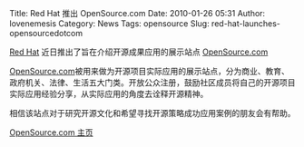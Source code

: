 Title: Red Hat 推出 OpenSource.com
Date: 2010-01-26 05:31
Author: lovenemesis
Category: News
Tags: opensource
Slug: red-hat-launches-opensourcedotcom

[Red
Hat](http://www.redhat.com/about/culture/?intcmp=70160000000IE6yAAG)
近日推出了旨在介绍开源成果应用的展示站点
[OpenSource.com](http://opensource.com/)

[OpenSource.com](http://opensource.com/)被用来做为开源项目实际应用的展示站点，分为商业、教育、政府机关、法律、生活五大门类。开放公众注册，鼓励社区成员将自己的开源项目实际应用经验分享，从实际应用的角度去诠释开源精神。

相信该站点对于研究开源文化和希望寻找开源策略成功应用案例的朋友会有帮助。

[OpenSource.com 主页](http://opensource.com/)
